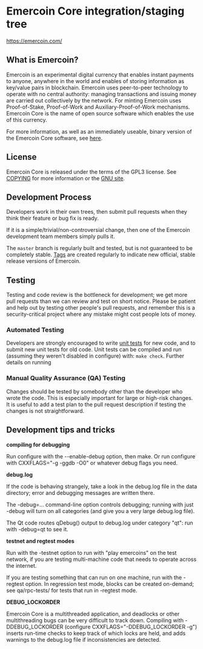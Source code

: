Emercoin Core integration/staging tree
=====================================

https://emercoin.com/

What is Emercoin?
----------------

Emercoin is an experimental digital currency that enables instant payments to
anyone, anywhere in the world and enables of storing information as key/value pairs
in blockchain. Emercoin uses peer-to-peer technology to operate
with no central authority: managing transactions and issuing money are carried
out collectively by the network. For minting Emercoin uses Proof-of-Stake,
Proof-of-Work and Auxiliary-Proof-of-Work mechanisms. Emercoin Core is the name of
open source software which enables the use of this currency.

For more information, as well as an immediately useable, binary version of
the Emercoin Core software, see [here](http://emercoin.com/).

License
-------

Emercoin Core is released under the terms of the GPL3 license. See [COPYING](COPYING) for more
information or the [GNU site](http://www.gnu.org/licenses/gpl.html).

Development Process
-------------------

Developers work in their own trees, then submit pull requests when they think
their feature or bug fix is ready.

If it is a simple/trivial/non-controversial change, then one of the Emercoin
development team members simply pulls it.


The `master` branch is regularly built and tested, but is not guaranteed to be
completely stable. [Tags](https://github.com/emercoin/emercoin/releases) are created
regularly to indicate new official, stable release versions of Emercoin.

Testing
-------

Testing and code review is the bottleneck for development; we get more pull
requests than we can review and test on short notice. Please be patient and help out by testing
other people's pull requests, and remember this is a security-critical project where any mistake might cost people
lots of money.

### Automated Testing

Developers are strongly encouraged to write [unit tests](src/test/README.md) for new code, and to
submit new unit tests for old code. Unit tests can be compiled and run
(assuming they weren't disabled in configure) with: `make check`. Further details on running

### Manual Quality Assurance (QA) Testing

Changes should be tested by somebody other than the developer who wrote the
code. This is especially important for large or high-risk changes. It is useful
to add a test plan to the pull request description if testing the changes is
not straightforward.

Development tips and tricks
---------------------------

**compiling for debugging**

Run configure with the --enable-debug option, then make. Or run configure with
CXXFLAGS="-g -ggdb -O0" or whatever debug flags you need.

**debug.log**

If the code is behaving strangely, take a look in the debug.log file in the data directory;
error and debugging messages are written there.

The -debug=... command-line option controls debugging; running with just -debug will turn
on all categories (and give you a very large debug.log file).

The Qt code routes qDebug() output to debug.log under category "qt": run with -debug=qt
to see it.

**testnet and regtest modes**

Run with the -testnet option to run with "play emercoins" on the test network, if you
are testing multi-machine code that needs to operate across the internet.

If you are testing something that can run on one machine, run with the -regtest option.
In regression test mode, blocks can be created on-demand; see qa/rpc-tests/ for tests
that run in -regtest mode.

**DEBUG_LOCKORDER**

Emercoin Core is a multithreaded application, and deadlocks or other multithreading bugs
can be very difficult to track down. Compiling with -DDEBUG_LOCKORDER (configure
CXXFLAGS="-DDEBUG_LOCKORDER -g") inserts run-time checks to keep track of which locks
are held, and adds warnings to the debug.log file if inconsistencies are detected.
